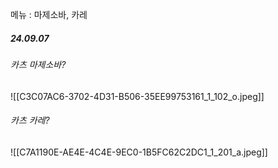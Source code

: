 메뉴 : 마제소바, 카레
##### 24.09.07

###### 카츠 마제소바?
![[C3C07AC6-3702-4D31-B506-35EE99753161_1_102_o.jpeg]]
###### 카츠 카레?
![[C7A1190E-AE4E-4C4E-9EC0-1B5FC62C2DC1_1_201_a.jpeg]]
